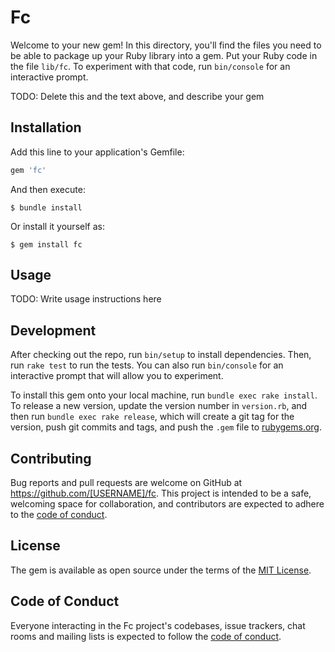 # Fc

Welcome to your new gem! In this directory, you'll find the files you need to be able to package up your Ruby library into a gem. Put your Ruby code in the file `lib/fc`. To experiment with that code, run `bin/console` for an interactive prompt.

TODO: Delete this and the text above, and describe your gem

## Installation

Add this line to your application's Gemfile:

```ruby
gem 'fc'
```

And then execute:

    $ bundle install

Or install it yourself as:

    $ gem install fc

## Usage

TODO: Write usage instructions here

## Development

After checking out the repo, run `bin/setup` to install dependencies. Then, run `rake test` to run the tests. You can also run `bin/console` for an interactive prompt that will allow you to experiment.

To install this gem onto your local machine, run `bundle exec rake install`. To release a new version, update the version number in `version.rb`, and then run `bundle exec rake release`, which will create a git tag for the version, push git commits and tags, and push the `.gem` file to [rubygems.org](https://rubygems.org).

## Contributing

Bug reports and pull requests are welcome on GitHub at https://github.com/[USERNAME]/fc. This project is intended to be a safe, welcoming space for collaboration, and contributors are expected to adhere to the [code of conduct](https://github.com/[USERNAME]/fc/blob/master/CODE_OF_CONDUCT.md).


## License

The gem is available as open source under the terms of the [MIT License](https://opensource.org/licenses/MIT).

## Code of Conduct

Everyone interacting in the Fc project's codebases, issue trackers, chat rooms and mailing lists is expected to follow the [code of conduct](https://github.com/[USERNAME]/fc/blob/master/CODE_OF_CONDUCT.md).
